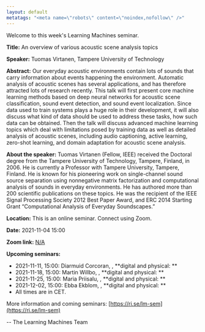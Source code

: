 ```yaml
---
layout: default
metatags: "<meta name=\"robots\" content=\"noindex,nofollow\" />"
---
```

 
Welcome to this week's Learning Machines seminar.

**Title:** An overview of various acoustic scene analysis topics

**Speaker:** Tuomas Virtanen, Tampere University of Technology

**Abstract:** Our everyday acoustic environments contain lots of sounds that carry information about events happening the environment. Automatic analysis of acoustic scenes has several applications, and has therefore attracted lots of research recently. This talk will first present core machine learning methods based on deep neural networks for acoustic scene classification, sound event detection, and sound event localization. Since data used to train systems plays a huge role in their development, it will also discuss what kind of data should be used to address these tasks, how such data can be obtained. Then the talk will discuss advanced machine learning topics which deal with limitations posed by training data as well as detailed analysis of acoustic scenes, including audio captioning, active learning, zero-shot learning, and domain adaptation for acoustic scene analysis.

**About the speaker:** Tuomas Virtanen (Fellow, IEEE) received the Doctoral degree from the Tampere University of Technology, Tampere, Finland, in 2006. He is currently a Professor with Tampere University, Tampere, Finland. He is known for his pioneering work on single-channel sound source separation using nonnegative matrix factorization and computational analysis of sounds in everyday environments. He has authored more than 200 scientific publications on these topics. He was the recipient of the IEEE Signal Processing Society 2012 Best Paper Award, and ERC 2014 Starting Grant “Computational Analysis of Everyday Soundscapes.”

**Location:** This is an online seminar. Connect using Zoom.

**Date:** 2021-11-04 15:00

**Zoom link:** [N/A](N/A)

**Upcoming seminars:**

* 2021-11-11, 15:00: Diarmuid Corcoran, , **digital and physical: **
* 2021-11-18, 15:00: Martin Willbo, , **digital and physical: **
* 2021-11-25, 15:00: Maria Priisalu, , **digital and physical: **
* 2021-12-02, 15:00: Ebba Ekblom, , **digital and physical: **
* All times are in CET.

More information and coming seminars: [https://ri.se/lm-sem](https://ri.se/lm-sem)

-- The Learning Machines Team

